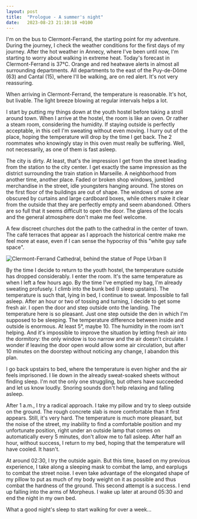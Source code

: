 ```yaml
---
layout: post
title:  "Prologue - A summer's night"
date:   2023-08-23 21:10:18 +0100
---
```


I'm on the bus to Clermont-Ferrand, the starting point for my adventure.
During the journey, I check the weather conditions for the first days of my journey.
After the hot weather in Annecy, where I've been until now, I'm starting to worry about walking in extreme heat.
Today's forecast in Clermont-Ferrand is 37°C.
Orange and red heatwave alerts in almost all surrounding departments.
All departments to the east of the Puy-de-Dôme (63) and Cantal (15), where I'll be walking, are on red alert.
It's not very reassuring.

When arriving in Clermont-Ferrand, the temperature is reasonable.
It's hot, but livable.
The light breeze blowing at regular intervals helps a lot.

I start by putting my things down at the youth hostel before taking a stroll around town.
When I arrive at the hostel, the room is like an oven.
Or rather a steam room, considering the humidity.
If staying outside is perfectly acceptable, in this cell I'm sweating without even moving.
I hurry out of the place, hoping the temperature will drop by the time I get back.
The 2 roommates who knowingly stay in this oven must really be suffering.
Well, not necessarily, as one of them is fast asleep.

The city is dirty.
At least, that's the impression I get from the street leading from the station to the city center.
I get exactly the same impression as the district surrounding the train station in Marseille.
A neighborhood from another time, another place.
Faded or broken shop windows, jumbled merchandise in the street, idle youngsters hanging around.
The stores on the first floor of the buildings are out of shape.
The windows of some are obscured by curtains and large cardboard boxes, while others make it clear from the outside that they are perfectly empty and seem abandoned.
Others are so full that it seems difficult to open the door.
The glares of the locals and the general atmosphere don't make me feel welcome.

A few discreet churches dot the path to the cathedral in the center of town.
The café terraces that appear as I approach the historical centre make me feel more at ease, even if I can sense the hypocrisy of this "white guy safe space".

![Clermont-Ferrand Cathedral, behind the statue of Pope Urban II]({{site.baseurl}}/assets/images/IMG_1692810021.jpg)

By the time I decide to return to the youth hostel, the temperature outside has dropped considerably.
I enter the room.
It's the same temperature as when I left a few hours ago.
By the time I've emptied my bag, I'm already sweating profusely.
I climb into the bunk bed (I sleep upstairs).
The temperature is such that, lying in bed, I continue to sweat.
Impossible to fall asleep.
After an hour or two of tossing and turning, I decide to get some fresh air.
I open the door and step outside onto the landing.
The temperature here is so pleasant.
Just one step outside the den in which I'm supposed to be sleeping.
The temperature difference between inside and outside is enormous.
At least 5°, maybe 10.
The humidity in the room isn't helping.
And it's impossible to improve the situation by letting fresh air into the dormitory: the only window is too narrow and the air doesn't circulate.
I wonder if leaving the door open would allow some air circulation, but after 10 minutes on the doorstep without noticing any change, I abandon this plan.

I go back upstairs to bed, where the temperature is even higher and the air feels imprisoned.
I lie down in the already sweat-soaked sheets without finding sleep.
I'm not the only one struggling, but others have succeeded and let us know loudly.
Snoring sounds don't help relaxing and falling asleep.

After 1 a.m., I try a radical approach.
I take my pillow and try to sleep outside on the ground.
The rough concrete slab is more comfortable than it first appears.
Still, it's very hard.
The temperature is much more pleasant, but the noise of the street, my inability to find a comfortable position and my unfortunate position, right under an outside lamp that comes on automatically every 5 minutes, don't allow me to fall asleep.
After half an hour, without success, I return to my bed, hoping that the temperature will have cooled.
It hasn't.

At around 02:30, I try the outside again.
But this time, based on my previous experience, I take along a sleeping mask to combat the lamp, and earplugs to combat the street noise.
I even take advantage of the elongated shape of my pillow to put as much of my body weight on it as possible and thus combat the hardness of the ground.
This second attempt is a success.
I end up falling into the arms of Morpheus.
I wake up later at around 05:30 and end the night in my own bed.

What a good night's sleep to start walking for over a week...
